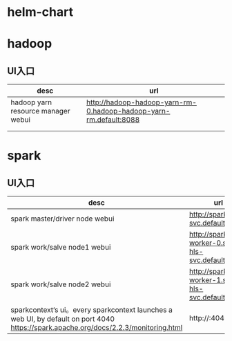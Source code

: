 # helm-chart
# hadoop

## UI入口

| desc                               | url                                                          |
| ---------------------------------- | ------------------------------------------------------------ |
| hadoop yarn resource manager webui | http://hadoop-hadoop-yarn-rm-0.hadoop-hadoop-yarn-rm.default:8088 |
|                                    |                                                              |
|                                    |                                                              |

# spark

## UI入口

| desc                                                         | url                                               |
| ------------------------------------------------------------ | ------------------------------------------------- |
| spark master/driver node webui                               | http://spark-lb-svc.default:8080                  |
| spark work/salve node1 webui                                 | http://spark-worker-0.spark-hls-svc.default:8081  |
| spark work/salve node2 webui                                 | http://spark-worker-1.spark-hls-svc.default:8081/ |
| sparkcontext‘s ui。every sparkcontext launches a web UI, by default on port 4040 https://spark.apache.org/docs/2.2.3/monitoring.html | http://<driver-node>:4040                         |

